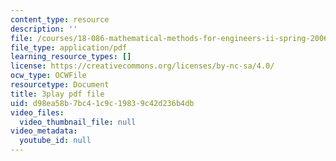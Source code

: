 ```yaml
---
content_type: resource
description: ''
file: /courses/18-086-mathematical-methods-for-engineers-ii-spring-2006/d98ea58b7bc41c9c19839c42d236b4db_xzUOJ-uQ8F0.pdf
file_type: application/pdf
learning_resource_types: []
license: https://creativecommons.org/licenses/by-nc-sa/4.0/
ocw_type: OCWFile
resourcetype: Document
title: 3play pdf file
uid: d98ea58b-7bc4-1c9c-1983-9c42d236b4db
video_files:
  video_thumbnail_file: null
video_metadata:
  youtube_id: null
---
```

